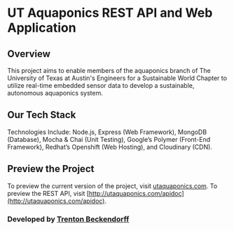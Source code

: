 # UT Aquaponics REST API and Web Application
## Overview
This project aims to enable members of the aquaponics branch of The University of Texas at Austin's Engineers for a Sustainable World Chapter to utilize real-time embedded sensor data to develop a sustainable, autonomous aquaponics system.

## Our Tech Stack
Technologies Include: Node.js, Express (Web Framework), MongoDB (Database), Mocha & Chai (Unit Testing), Google’s Polymer (Front-End Framework), Redhat’s Openshift (Web Hosting), and Cloudinary (CDN).

## Preview the Project
To preview the current version of the project, visit [utaquaponics.com](utaquaponics.com).
To preview the REST API, visit [http://utaquaponics.com/apidoc](http://utaquaponics.com/apidoc).

### Developed by [Trenton Beckendorff](https://www.linkedin.com/in/trentonbeckendorff/)
